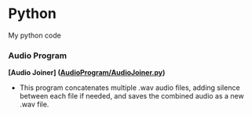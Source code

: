 # Python
My python code

### Audio Program
**[Audio Joiner] ([AudioProgram/AudioJoiner.py](https://github.com/tine1117/Python/blob/main/AudioProgram/AudioJoiner.py))**
- This program concatenates multiple .wav audio files, adding silence between each file if needed, and saves the combined audio as a new .wav file.
